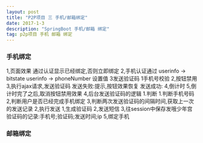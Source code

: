 ```yaml
---
layout: post
title: "P2P项目 三 手机/邮箱绑定"
date: 2017-1-3
description: "SpringBoot 手机/邮箱 绑定"
tag: p2p项目 手机 邮箱 绑定
---
```


### 手机绑定
1,页面效果
通过认证显示已经绑定,否则立即绑定
2,手机认证通过
userinfo -> bitstate
userinfo -> phoneNumber 设置值
3发送验证码
  1手机号校验
  2,按钮禁用
  3,执行ajax请求,发送验证码
  发送失败:提示,按钮效果恢复
  发送成功:
  4,倒计时
  5,倒计时完了之后,取消按钮禁用效果
4,后台发送验证码的逻辑
  1.判断
    1.判断手机号码
    2,判断用户是否已经完成手机绑定
    3,判断两次发送验证码的间隔时间,获取上一次的发送记录
  2,执行发送
    1,生成验证码
    2,发送短信
    3,往session中保存发哦少年宫验证码的记录:手机号;验证码;发送时间;ip
5,绑定手机
### 邮箱绑定
